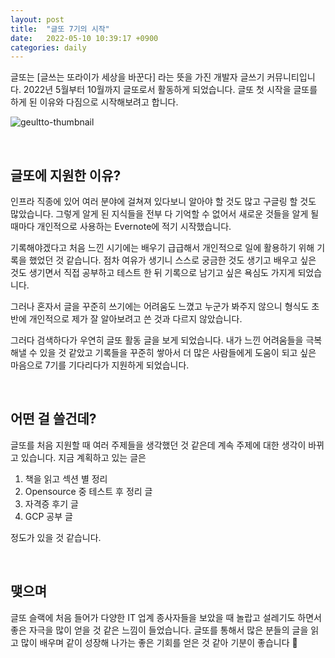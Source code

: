 ```yaml
---
layout: post
title:  "글또 7기의 시작"
date:   2022-05-10 10:39:17 +0900
categories: daily
---
```


글또는 [글쓰는 또라이가 세상을 바꾼다] 라는 뜻을 가진 개발자 글쓰기 커뮤니티입니다.  2022년 5월부터 10월까지 글또로서 활동하게 되었습니다. 글또 첫 시작을 글또를 하게 된 이유와 다짐으로 시작해보려고 합니다.

![geultto-thumbnail](https://www.notion.so/image/https%3A%2F%2Fs3-us-west-2.amazonaws.com%2Fsecure.notion-static.com%2F4d516f9b-573d-45b2-903c-b45773edb92d%2Fsymbol3x.png?table=block&id=ac5b18a4-82fb-4df4-97d4-e8257ad4d516&spaceId=601b6928-0e34-4343-9095-2e5c756903b3&width=250&userId=edc601f2-985b-4ca9-b87c-6d0c71c2a31c&cache=v2)

&nbsp;
&nbsp;

## 글또에 지원한 이유?  

인프라 직종에 있어 여러 분야에 걸쳐져 있다보니 알아야 할 것도 많고 구글링 할 것도 많았습니다. 그렇게 알게 된 지식들을 전부 다 기억할 수 없어서 새로운 것들을 알게 될 때마다 개인적으로 사용하는 Evernote에 적기 시작했습니다.

기록해야겠다고 처음 느낀 시기에는 배우기 급급해서 개인적으로 일에 활용하기 위해 기록을 했었던 것 같습니다. 점차 여유가 생기니 스스로 궁금한 것도 생기고 배우고 싶은 것도 생기면서 직접 공부하고 테스트 한 뒤 기록으로 남기고 싶은 욕심도 가지게 되었습니다. 

그러나 혼자서 글을 꾸준히 쓰기에는 어려움도 느꼈고 누군가 봐주지 않으니 형식도 초반에 개인적으로 제가 잘 알아보려고 쓴 것과 다르지 않았습니다. 

그러다 검색하다가 우연히 글또 활동 글을 보게 되었습니다. 내가 느낀 어려움들을 극복해낼 수 있을 것 같았고 기록들을 꾸준히 쌓아서 더 많은 사람들에게 도움이 되고 싶은 마음으로 7기를 기다리다가 지원하게 되었습니다.

&nbsp;
&nbsp;

## 어떤 걸 쓸건데?  

글또를 처음 지원할 때 여러 주제들을 생각했던 것 같은데 계속 주제에 대한 생각이 바뀌고 있습니다. 지금 계획하고 있는 글은  

1. 책을 읽고 섹션 별 정리
2. Opensource 중 테스트 후 정리 글
3. 자격증 후기 글
4. GCP 공부 글

정도가 있을 것 같습니다.

&nbsp;
&nbsp;

## 맺으며  

글또 슬랙에 처음 들어가 다양한 IT 업계 종사자들을 보았을 때 놀랍고 설레기도 하면서 좋은 자극을 많이 얻을 것 같은 느낌이 들었습니다. 글또를 통해서 많은 분들의 글을 읽고 많이 배우며 같이 성장해 나가는 좋은 기회를 얻은 것 같아 기분이 좋습니다 🙂  
